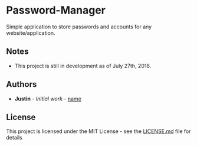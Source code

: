 # Password-Manager

Simple application to store passwords and accounts for any website/application.

## Notes

* This project is still in development as of July 27th, 2018.

## Authors

* **Justin** - *Initial work* - [name](https://github.com/name)

## License

This project is licensed under the MIT License - see the [LICENSE.md](LICENSE.md) file for details